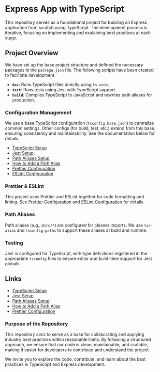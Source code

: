 # Express App with TypeScript

This repository serves as a foundational project for building an Express application from scratch using TypeScript. The development process is iterative, focusing on implementing and explaining best practices at each stage.

## Project Overview

We have set up the base project structure and defined the necessary packages in the `package.json` file. The following scripts have been created to facilitate development:

- **`dev`**: Runs TypeScript files directly using `ts-node`.
- **`test`**: Runs tests using Jest with TypeScript support.
- **`build`**: Compiles TypeScript to JavaScript and rewrites path aliases for production.

### Configuration Management

We use a base TypeScript configuration (`tsconfig.base.json`) to centralize common settings. Other configs (for build, test, etc.) extend from this base, ensuring consistency and maintainability. See the documentation below for details.

- [TypeScript Setup](docs/setup-typescript.md)
- [Jest Setup](docs/setup-jest.md)
- [Path Aliases Setup](docs/setup-path-aliases.md)
- [How to Add a Path Alias](docs/add-path-alias.md)
- [Prettier Configuration](docs/setup-prettier.md)
- [ESLint Configuration](docs/setup-eslint.md)

### Prettier & ESLint

This project uses Prettier and ESLint together for code formatting and linting. See [Prettier Configuration](docs/setup-prettier.md) and [ESLint Configuration](docs/setup-eslint.md) for details.

### Path Aliases

Path aliases (e.g., `@src/*`) are configured for cleaner imports. We use `tsc-alias` and `tsconfig-paths` to support these aliases at build and runtime.

### Testing

Jest is configured for TypeScript, with type definitions registered in the appropriate `tsconfig` files to ensure editor and build-time support for Jest globals.

## Links

- [TypeScript Setup](docs/setup-typescript.md)
- [Jest Setup](docs/setup-jest.md)
- [Path Aliases Setup](docs/setup-path-aliases.md)
- [How to Add a Path Alias](docs/add-path-alias.md)
- [Prettier Configuration](docs/setup-prettier.md)

### Purpose of the Repository

This repository aims to serve as a base for collaborating and applying industry best practices within reasonable limits. By following a structured approach, we ensure that our code is clean, maintainable, and scalable, making it easier for developers to contribute and understand the project.

We invite you to explore the code, contribute, and learn about the best practices in TypeScript and Express development.
